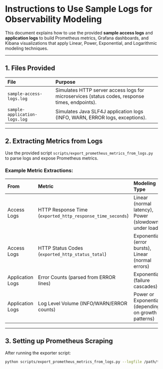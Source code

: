 # Instructions to Use Sample Logs for Observability Modeling

This document explains how to use the provided **sample access logs** and **application logs** to build Prometheus metrics, Grafana dashboards, and Kibana visualizations that apply Linear, Power, Exponential, and Logarithmic modeling techniques.

---

## 1. Files Provided

| File | Purpose |
|:-----|:--------|
| `sample-access-logs.log` | Simulates HTTP server access logs for microservices (status codes, response times, endpoints). |
| `sample-application-logs.log` | Simulates Java SLF4J application logs (INFO, WARN, ERROR logs, exceptions). |

---

## 2. Extracting Metrics from Logs

Use the provided script `scripts/export_prometheus_metrics_from_logs.py` to parse logs and expose Prometheus metrics.

### Example Metric Extractions:

| From | Metric | Modeling Type |
|:-----|:-------|:--------------|
| Access Logs | HTTP Response Time (`exported_http_response_time_seconds`) | Linear (normal latency), Power (slowdowns under load) |
| Access Logs | HTTP Status Codes (`exported_http_status_total`) | Exponential (error bursts), Linear (normal errors) |
| Application Logs | Error Counts (parsed from ERROR lines) | Exponential (failure cascades) |
| Application Logs | Log Level Volume (INFO/WARN/ERROR counts) | Power or Exponential (depending on growth patterns) |

---

## 3. Setting up Prometheus Scraping

After running the exporter script:

```bash
python scripts/export_prometheus_metrics_from_logs.py --logfile /path/to/sample-access-logs.log --port 9105
